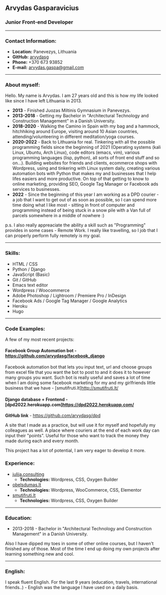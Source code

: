 ## Arvydas Gasparavicius

### Junior Front-end Developer

----

### Contact Information:

* **Location:** Panevezys, Lithuania
* **GitHub:** [arvydasg](https://github.com/arvydasg)
* **Phone:** +370 673 93852
* **E-mail:** [arvydas.gaspa@gmail.com](maito:arvydas.gaspa@gmail.com)

----

### About myself:

Hello. My name is Arvydas. I am 27 years old and this is how my life looked like since I have left Lithuania in 2013.

* **2013** - Finished Juozas Miltinis Gymnasium in Panevezys.
* **2013-2018** - Getting my Bachelor in "Architectural Technology and Construction Management" in a Danish University.
* **2018-2020** - Walking the Camino in Spain with my bag and a hammock, hitchhiking around Europe, visiting around 10 Asian countries, attending/volunteering in different meditation/yoga courses.
* **2020-2022** - Back to Lithuania for real. Tinkering with all the possible programming fields since the beginning of 2021 (Operating systems (kali Linux, Ubuntu, Arch Linux), code editors (emacs, vim), various programming languages (lisp, python), all sorts of front end stuff and so on...). Building websites for friends and clients, ecommerce shops with Wordpress, using and tinkering with Linux system daily, creating various automation bots with Python that makes my and businesses that I help lifes easiers and more productive. On top of that getting to know to online marketing, providing SEO, Google Tag Manager or Facebook ads services to businesses.
* **2022** - Since the beginning of this year I am working as a DPD courier - a job that I want to get out of as soon as possible, so I can spend more time doing what I like most - sitting in front of computer and programming instead of being stuck in a snow pile with a Van full of parcels somewhere in a middle of nowhere :)

p.s. I also really appreaciate the ability a skill such as "Programming" provides in some cases - Remote Work. I really like travelling, so I job that I can properly perform fully remotely is my goal. 

----

### Skills:

* HTML / CSS
* Python / Django
* JavaScript (Basic)
* Git / GitHub
* Emacs text editor
* Wordpress / Woocommerce
* Adobe Photoshop / Lightroom / Premiere Pro / InDesign
* Facebook Ads / Google Tag Manager / Google Analytics
* Heroku
* Hugo

----

### Code Examples:

A few of my most recent projects:

#### Facebook Group Automation bot  - https://github.com/arvydasg/facebook_django

Facebook automation bot that lets you input text, url and choose groups from excel file that you want the bot to post to and it does it to however many groups you want. Such bot is really useful and saves a lot of time when I am doing some facebook marketing for my and my girlfriends little business that we have - [smutifruti.lt]http://smutifruti.lt/

#### Django database + Frontend - [dpd2022.herokuapp.com]https://dpd2022.herokuapp.com/

**GitHub link** - https://github.com/arvydasg/dpd

A site that I made as a practice, but will use it for myself and hopefully my colleagues as well. A place where couriers at the end of each work day can input their "points". Useful for those who want to track the money they made during each and every month.

This project has a lot of potential, I am very eager to develop it more.

### Experience:

* [julija.consulting](https://julija.consulting/)
  * **Technologies:** Wordpress, CSS, Oxygen Builder
* [obelsdumas.lt](https://obelsdumas.lt/)
  * **Technologies:** Wordpress, WooCommerce, CSS, Elementor
* [smutifruti.lt](http://smutifruti.lt/)
  * **Technologies:** Wordpress, CSS, Oxygen Builder

----

### Education:

* 2013-2018 - Bachelor in "Architectural Technology and Construction Management" in a Danish University.

Also I have dipped my toes in some of other online courses, but I haven't finished any of those. Most of the time I end up doing my own projects after learning something new and cool.

----

### English:

I speak fluent English. For the last 9 years (education, travels, international friends..) -  English was the language I have used on a daily basis.